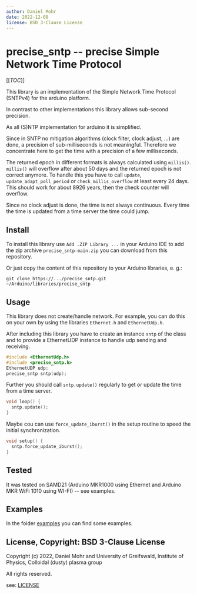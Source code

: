 ```yaml
---
author: Daniel Mohr
date: 2022-12-08
license: BSD 3-Clause License
---
```


# precise_sntp -- precise Simple Network Time Protocol

[[_TOC_]]

This library is an implementation of the Simple Network Time Protocol (SNTPv4)
for the arduino platform.

In contrast to other implementations this library allows sub-second precision.

As all (S)NTP implementation for arduino it is simplified.

Since in SNTP no mitigation algorithms (clock filter, clock adjust, ...) are
done, a precision of sub-milliseconds is not meaningful.
Therefore we concentrate here to get the time with a precision of a
few milliseconds.

The returned epoch in different formats is always calculated using `millis()`.
`millis()` will overflow after about 50 days and the returned epoch is not
correct anymore. To handle this you have to call `update`,
`update_adapt_poll_period` or `check_millis_overflow` at least every 24 days.
This should work for about 8926 years, then the check counter will overflow.

Since no clock adjust is done, the time is not always continuous. Every time
the time is updated from a time server the time could jump.

## Install

To install this library use `Add .ZIP Library ...` in your Arduino IDE
to add the zip archive `precise_sntp-main.zip` you can download from
this repository.

Or just copy the content of this repository to your Arduino libraries, e. g.:

```shell
git clone https://.../precise_sntp.git ~/Arduino/libraries/precise_sntp
```

## Usage

This library does not create/handle network. For example, you can do this
on your own by using the libraries `Ethernet.h` and `EthernetUdp.h`.

After including this library you have to create an instance `sntp` of
the class and to provide a EthernetUDP instance to handle udp sending
and receiving.

```c
#include <EthernetUdp.h>
#include <precise_sntp.h>
EthernetUDP udp;
precise_sntp sntp(udp);
```

Further you should call `sntp.update()` regularly to get or update the
time from a time server.

```c
void loop() {
  sntp.update();
}
```

Maybe cou can use `force_update_iburst()` in the setup routine to speed the
initial synchronization.

```c
void setup() {
  sntp.force_update_iburst();
}
```

## Tested

It was tested on SAMD21 (Arduino MKR1000 using Ethernet and
Arduino MKR WiFi 1010 using WI-FI) -- see examples.

## Examples

In the folder [examples](examples) you can find some examples.

## License, Copyright: BSD 3-Clause License

Copyright (c) 2022, Daniel Mohr and
                    University of Greifswald, Institute of Physics,
                    Colloidal (dusty) plasma group

All rights reserved.

see: [LICENSE](LICENSE)
